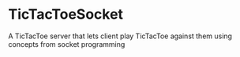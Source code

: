 # TicTacToeSocket
A TicTacToe server that lets client play TicTacToe against them using concepts from socket programming
